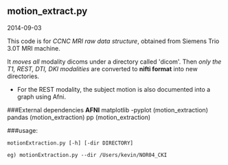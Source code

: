 motion_extract.py
---------------------

2014-09-03


This code is for *CCNC MRI raw data structure*, obtained from Siemens Trio 3.0T MRI machine.

It *moves all* modality dicoms under a directory called 'dicom'. Then *only the T1, REST, DTI, DKI modalities* are converted to **nifti format** into new directories.

* For the REST modality, the subject motion is also documented into a graph using Afni.

###External dependencies
**AFNI**
matplotlib
    \-pyplot (motion_extraction)
pandas (motion_extraction)
pp (motion_extraction)


###usage: 
```
motionExtraction.py [-h] [-dir DIRECTORY]

eg) motionExtraction.py --dir /Users/kevin/NOR04_CKI
```




